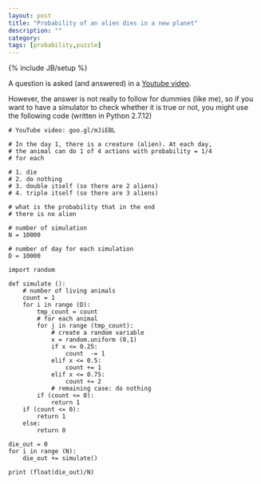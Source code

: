 ```yaml
---
layout: post
title: "Probability of an alien dies in a new planet"
description: ""
category: 
tags: [probability,puzzle]
---
```

{% include JB/setup %}

A question is asked (and answered) in a [Youtube video](https://www.youtube.com/watch?v=A5-Q2GdD5xw&index=30&list=PLDZcGqoKA84Eo56G1kIFE6IYwpxFgxFXB).

However, the answer is not really to follow for dummies (like me), so if you want to have a simulator to check whether it is true or not, you might use the following code (written in Python 2.7.12)

```
# YouTube video: goo.gl/mJiEBL

# In the day 1, there is a creature (alien). At each day,
# the animal can do 1 of 4 actions with probability = 1/4
# for each

# 1. die
# 2. do nothing
# 3. double itself (so there are 2 aliens)
# 4. triple itself (so there are 3 aliens)

# what is the probability that in the end
# there is no alien

# number of simulation
N = 10000

# number of day for each simulation
D = 10000

import random

def simulate ():
	# number of living animals
	count = 1
	for i in range (D):
		tmp_count = count
		# for each animal
		for j in range (tmp_count):
			# create a random variable
			x = random.uniform (0,1)
			if x <= 0.25:
				count  -= 1
			elif x <= 0.5:
				count += 1
			elif x <= 0.75:
				count += 2
			# remaining case: do nothing
		if (count <= 0):
			return 1
	if (count <= 0):
		return 1
	else:
		return 0 

die_out = 0
for i in range (N):
	die_out += simulate()

print (float(die_out)/N)
```